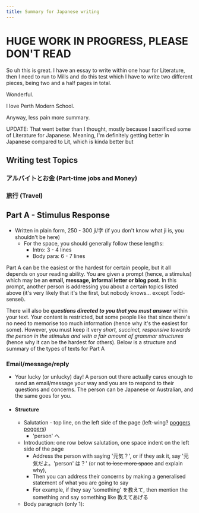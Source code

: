 ```yaml
---
title: Summary for Japanese writing
---
```


# HUGE WORK IN PROGRESS, PLEASE DON'T READ

So uh this is great. I have an essay to write within one hour for Literature, then I need to run to Mills and do this test which I have to write two different pieces, being two and a half pages in total. 

Wonderful. 

I love Perth Modern School. 

Anyway, less pain more summary.

UPDATE: That went better than I thought, mostly because I sacrificed some of Literature for Japanese. Meaning, I'm definitely getting better in Japanese compared to Lit, which is kinda better but 

## Writing test Topics
### アルバイトとお金 (Part-time jobs and Money)
### 旅行 (Travel)

## Part A - Stimulus Response
- Written in plain form, 250 - 300 ji/字 (if you don't know what ji is, you shouldn't be here)
	- For the space, you should generally follow these lengths:
		- Intro: 3 - 4 lines
		- Body para: 6 - 7 lines

Part A can be the easiest or the hardest for certain people, but it all depends on your reading ability. You are given a prompt (hence, a stimulus) which may be an **email, message, informal letter or blog post**. In this prompt, another person is addressing you about a certain topics listed above (it's very likely that it's the first, but nobody knows... except Todd-sensei).

There will also be ***questions directed to you that you must answer*** within your text. Your content is restricted, but some people like that since there's no need to memorise too much information (hence why it's the easiest for some). However, you must keep it very *short, succinct, responsive towards the person in the stimulus and with a fair amount of grammar structures* (hence why it can be the hardest for others). Below is a structure and summary of the types of texts for Part A

### Email/message/reply
- Your lucky (or unlucky) day! A person out there actually cares enough to send an email/message your way and you are to respond to their questions and concerns. The person can be Japanese or Australian, and the same goes for you.
- #### Structure
	- Salutation - top line, on the left side of the page (left-wing? [poggers poggers](../screw_right_wings))
		- 'person' へ
	- Introduction: one row below salutation, one space indent on the left side of the page
		- Address the person with saying '元気？', or if they ask it, say '元気だよ。'person' は？' (or not ~~to lose more space~~ and explain why),
		- Then you can address their concerns by making a generalised statement of what you are going to say
		- For example, if they say 'something' を教えて, then mention the something and say something like 教えてあげる
	- Body paragraph (only 1):